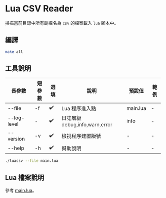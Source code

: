 # Lua CSV Reader

掃描當前目錄中所有副檔名為 `csv` 的檔案載入 `lua` 腳本中。

## 編譯

```bash
make all
```

## 工具說明

|長參數|短參數|選填|說明|預設值|範例|
|-|-|-|-|-|-|
|--file|-f|✔️|Lua 程序進入點|main.lua|-|
|--log-level|-|✔️|日誌層級debug,info,warn,error|info|-|
|--version|-v|✔️| 檢視程序建置版號|-|-|
|--help|-h|✔️| 幫助說明|-|-|

```bash
./luacsv --file main.lua
```

## Lua 檔案說明

參考 [main.lua](assets/main.lua)。

